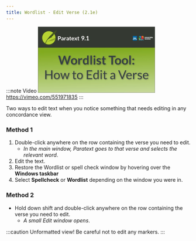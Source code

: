 ```yaml
---
title: Wordlist - Edit Verse (2.1e)
---
```


:::note Video
[![ ](../../media/2.1e.png)](https://vimeo.com/551971835)  
https://vimeo.com/551971835
:::

Two ways to edit text when you notice something that needs editing in any concordance view.

### Method 1

1.  Double-click anywhere on the row containing the verse you need to edit.  
    -  *In the main window, Paratext goes to that verse and selects the relevant word*.
1.  Edit the text.
1.  Restore the Wordlist or spell check window by hovering over the **Windows taskbar**
1.  Select **Spellcheck** or **Wordlist** depending on the window you were in.

#####

### Method 2

-  Hold down shift and double-click anywhere on the row containing the verse you need to edit.  
    -  *A small Edit window opens*.  

:::caution
Unformatted view! Be careful not to edit any markers.
:::
